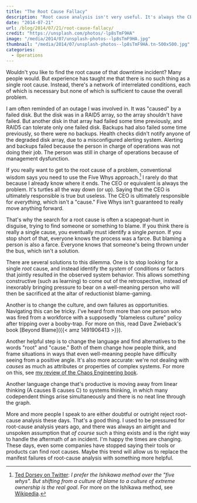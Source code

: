 ```yaml
---
title: "The Root Cause Fallacy"
description: "Root cause analysis isn't very useful. It's always the CEO's fault."
date: "2014-07-21"
url: /blog/2014/07/21/root-cause-fallacy/
credit: "https://unsplash.com/photos/-lp8sTmF9HA"
image: "/media/2014/07/unsplash-photos--lp8sTmF9HA.jpg"
thumbnail: "/media/2014/07/unsplash-photos--lp8sTmF9HA.tn-500x500.jpg"
categories:
  - Operations
---
```


Wouldn't you like to find the root cause of that downtime incident? Many people
would. But experience has taught me that there is no such thing as a single root
cause. Instead, there's a network of interrelated conditions, each of which is
necessary but none of which is sufficient to cause the overall problem.

<!--more-->

I am often reminded of an outage I was involved in. It was "caused" by a failed disk.
But the disk was in a RAID5 array, so the array shouldn't have failed. But another disk in that array had failed
some time previously, and RAID5 can tolerate only one failed disk. Backups had also failed some time previously, so there
were no backups. Health checks didn't notify anyone of the degraded disk array,
due to a misconfigured alerting system. Alerting and backups failed because the
person in charge of operations was not doing their job.  The 
person was still in charge of operations because of management dysfunction.

If you really want to get to the root cause of a problem, conventional wisdom says you need to use the
Five Whys approach.[^ishikawa] I rarely do that because I already know where it ends. The
CEO or equivalent is always the problem. It's turtles all the way down (or up).
Saying that the CEO is ultimately responsible is true but useless. The CEO is
ultimately responsible for *everything*, which isn't a "cause."
Five Whys isn't guaranteed to really move anything forward.

That's why the search for a root cause is often a scapegoat-hunt in disguise, trying
to find someone or something to blame. If you think there is really a single
cause, you eventually must identify a single *person*. If you stop short of that,
everyone knows the process was a farce. But blaming a person is also a farce.
Everyone knows that someone's being thrown under the bus, which isn't a
solution.

There are several solutions to this dilemma. One is to stop looking for a
single *root* cause, and instead identify the *system* of conditions or
factors that jointly resulted in the observed system behavior. This allows something
constructive (such as learning) to come out of the retrospective, instead of inexorably bringing
pressure to bear on a well-meaning person who will then be sacrificed at the
altar of reductionist blame-gaming.

Another is to change the culture, and own failures as opportunities. Navigating
this can be tricky. I've heard from more than one person who was fired from a
workforce with a supposedly "blameless culture" policy after tripping over a
booby-trap. For more on this, read Dave Zwieback's book [Beyond Blame]({{< amz 1491906413 >}}).

Another helpful step is to change the language and find alternatives to the words "root"
and "cause." Both of them change how people think, and frame situations in ways
that even well-meaning people have difficulty seeing from a positive angle. It's
also more accurate: we're not dealing with *causes* as much as attributes or
properties of complex systems. For more on this, see [my review of the Chaos
Engineering book](/blog/chaos-engineering-rosenthal-hochstein-blohowiak-jones-basiri/).

Another language change that's productive is moving away from linear thinking (A causes B causes C)
to systems thinking, in which many codependent things arise simultaneously and there is no neat line through the graph.

More and more people I speak to are either doubtful or outright reject
root-cause analysis these days. That's a good thing. I used to be pressured for
root-cause analysis years ago, and there was always an airtight and unspoken
assumption that *of course* such a thing exists and is the right way to handle
the aftermath of an incident. I'm happy the times are changing. These days, even
some companies have stopped saying their tools or products can find root causes.
Maybe this trend will allow us to replace the manifest failures of root-cause
analysis with something more helpful.

[^ishikawa]: [Ted Dorsey on Twitter](https://twitter.com/TedDorsey4/status/1053991616040570880): _I prefer the Ishikawa method over the "five whys".  But shifting from a culture of blame to a culture of extreme ownership is the real goal_. For more on the Ishikawa method, see [Wikipedia](https://en.wikipedia.org/wiki/Ishikawa_diagram).
